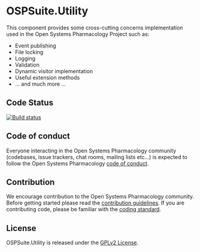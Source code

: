 # OSPSuite.Utility

This component provides some cross-cutting concerns implementation used in the Open Systems Pharmacology Project such as:

* Event publishing
* File locking
* Logging
* Validation
* Dynamic visitor implementation
* Useful extension methods
* ... and much more ... 


## Code Status
[![Build status](https://img.shields.io/github/actions/workflow/status/Open-Systems-Pharmacology/OSPSuite.Utility/build-and-publish.yml?logo=nuget&label=Build%20status)](https://github.com/Open-Systems-Pharmacology/OSPSuite.Utility/actions/workflows/build-and-publish.yml)

## Code of conduct
Everyone interacting in the Open Systems Pharmacology community (codebases, issue trackers, chat rooms, mailing lists etc...) is expected to follow the Open Systems Pharmacology [code of conduct](https://github.com/Open-Systems-Pharmacology/Suite/blob/master/CODE_OF_CONDUCT.md).

## Contribution
We encourage contribution to the Open Systems Pharmacology community. Before getting started please read the [contribution guidelines](https://github.com/Open-Systems-Pharmacology/Suite/blob/master/CONTRIBUTING.md). If you are contributing code, please be familiar with the [coding standard](https://github.com/Open-Systems-Pharmacology/Suite/blob/master/CODING_STANDARDS.md).

## License
OSPSuite.Utility is released under the [GPLv2 License](LICENSE).

